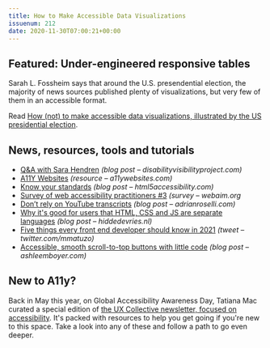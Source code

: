 ```yaml
---
title: How to Make Accessible Data Visualizations
issuenum: 212
date: 2020-11-30T07:00:21+00:00
---
```


## Featured: Under-engineered responsive tables

Sarah L. Fossheim says that around the U.S. presendential election, the majority of news sources published plenty of visualizations, but very few of them in an accessible format.

Read [How (not) to make accessible data visualizations, illustrated by the US presidential election](https://fossheim.io/writing/posts/accessible-dataviz-us-elections/).

## News, resources, tools and tutorials

* [Q&A with Sara Hendren](https://disabilityvisibilityproject.com/2020/08/03/qa-with-sara-hendren/) _(blog post – disabilityvisibilityproject.com)_
* [A11Y Websites](https://www.a11ywebsites.com) _(resource – a11ywebsites.com)_
* [Know your standards](https://html5accessibility.com/stuff/2020/11/24/know-your-standards/) _(blog post – html5accessibility.com)_
* [Survey of web accessibility practitioners #3](https://webaim.org/projects/practitionersurvey3/) _(survey – webaim.org_
* [Don’t rely on YouTube transcripts](https://adrianroselli.com/2020/11/dont-rely-on-youtube-transcripts.html) _(blog post – adrianroselli.com)_
* [Why it's good for users that HTML, CSS and JS are separate languages](https://hiddedevries.nl/en/blog/2020-11-25-why-its-good-for-users-that-html-css-and-js-are-separate-languages) _(blog post – hiddedevries.nl)_
* [Five things every front end developer should know in 2021](https://twitter.com/mmatuzo/status/1330778441554288647) _(tweet – twitter.com/mmatuzo)_
* [Accessible, smooth scroll-to-top buttons with little code](https://ashleemboyer.com/accessible-smooth-scroll-to-top-buttons-with-little-code) _(blog post – ashleemboyer.com)_

## New to A11y?

Back in May this year, on Global Accessibility Awareness Day, Tatiana Mac curated a special edition of [the UX Collective newsletter, focused on accessibility](https://mailchi.mp/uxdesign/tatiana-mac-global-accessibility-day). It's packed with resources to help you get going if you're new to this space. Take a look into any of these and follow a path to go even deeper.